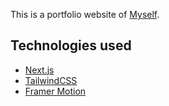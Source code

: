 This is a portfolio website of [Myself](https://sulavgiri.com.np/).

## Technologies used

- [Next.js](https://nextjs.org/)
- [TailwindCSS](https://tailwindcss.com/)
- [Framer Motion](https://www.framer.com/motion/)
